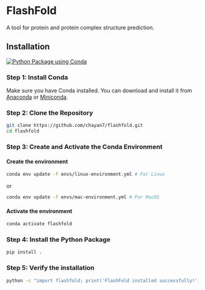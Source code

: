 # FlashFold

A tool for protein and protein complex structure prediction.


## Installation

[![Python Package using Conda](https://github.com/chayan7/flashfold/actions/workflows/python-package-conda.yml/badge.svg?branch=main&event=push)](https://github.com/chayan7/flashfold/actions/workflows/python-package-conda.yml)

### Step 1: Install Conda
Make sure you have Conda installed. You can download and install it from [Anaconda](https://www.anaconda.com/products/distribution) or [Miniconda](https://docs.conda.io/en/latest/miniconda.html).

### Step 2: Clone the Repository
```sh
git clone https://github.com/chayan7/flashfold.git
cd flashfold
```

### Step 3: Create and Activate the Conda Environment
#### Create the environment
```sh
conda env update -f envs/linux-environment.yml # For Linux

```
or
```sh
conda env update -f envs/mac-environment.yml # For MacOS
```
#### Activate the environment
```sh
conda activate flashfold
```

### Step 4: Install the Python Package
```sh
pip install .
```

### Step 5: Verify the installation
```sh
python -c "import flashfold; print('FlashFold installed successfully!')"
```
